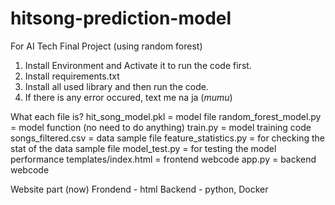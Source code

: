 # hitsong-prediction-model
 For AI Tech Final Project (using random forest)

1. Install Environment and Activate it to run the code first.
2. Install requirements.txt
3. Install all used library and then run the code.
4. If there is any error occured, text me na ja (*mumu*)

What each file is?
hit_song_model.pkl = model file
random_forest_model.py = model function (no need to do anything)
train.py = model training code
songs_filtered.csv = data sample file
feature_statistics.py = for checking the stat of the data sample file
model_test.py = for testing the model performance
templates/index.html = frontend webcode
app.py = backend webcode

Website part (now)
Frondend - html
Backend - python, Docker